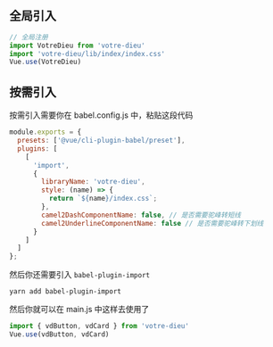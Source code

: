 ## 全局引入
```js
// 全局注册
import VotreDieu from 'votre-dieu'
import 'votre-dieu/lib/index/index.css'
Vue.use(VotreDieu)
```

## 按需引入
按需引入需要你在 babel.config.js 中，粘贴这段代码

```js
module.exports = {
  presets: ['@vue/cli-plugin-babel/preset'],
  plugins: [
    [
      'import',
      {
        libraryName: 'votre-dieu',
        style: (name) => {
          return `${name}/index.css`;
        },
        camel2DashComponentName: false, // 是否需要驼峰转短线
        camel2UnderlineComponentName: false // 是否需要驼峰转下划线
      }
    ]
  ]
};
```
然后你还需要引入 `babel-plugin-import` 
```shell
yarn add babel-plugin-import
```
然后你就可以在 main.js 中这样去使用了
```js
import { vdButton, vdCard } from 'votre-dieu'
Vue.use(vdButton, vdCard)
```